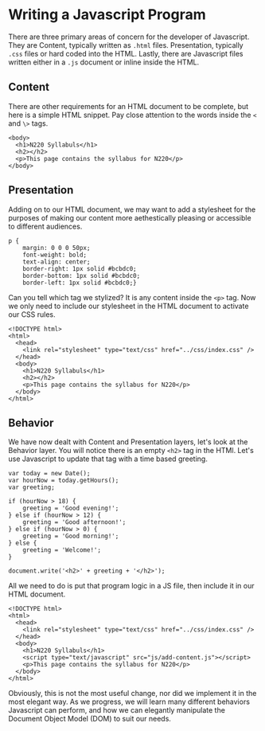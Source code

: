 # Writing a Javascript Program

There are three primary areas of concern for the developer of Javascript. They are Content, typically written as `.html` files. Presentation, typically `.css` files or hard coded into the HTML. Lastly, there are Javascript files written either in a `.js` document or inline inside the HTML. 

## Content

There are other requirements for an HTML document to be complete, but here is a simple HTML snippet. Pay close attention to the words inside the `<` and `\>` tags. 

```
<body>
  <h1>N220 Syllabuls</h1>
  <h2></h2>
  <p>This page contains the syllabus for N220</p>
</body>
```

## Presentation

Adding on to our HTML document, we may want to add a stylesheet for the purposes of making our content more aethestically pleasing or accessible to different audiences. 

```
p {
    margin: 0 0 0 50px;
    font-weight: bold;
    text-align: center;
    border-right: 1px solid #bcbdc0;
    border-bottom: 1px solid #bcbdc0;
    border-left: 1px solid #bcbdc0;}
```

Can you tell which tag we stylized? It is any content inside the `<p>` tag. Now we only need to include our stylesheet in the HTML document to activate our CSS rules. 

```
<!DOCTYPE html>
<html>
  <head>
    <link rel="stylesheet" type="text/css" href="../css/index.css" />
  </head>
  <body>
    <h1>N220 Syllabuls</h1>
    <h2></h2>
    <p>This page contains the syllabus for N220</p>
  </body>
</html>
```

## Behavior

We have now dealt with Content and Presentation layers, let's look at the Behavior layer. You will notice there is an empty `<h2>` tag in the HTMl. Let's use Javascript to update that tag with a time based greeting. 

```
var today = new Date();
var hourNow = today.getHours();
var greeting;

if (hourNow > 18) {
    greeting = 'Good evening!';
} else if (hourNow > 12) {
    greeting = 'Good afternoon!';
} else if (hourNow > 0) {
    greeting = 'Good morning!';
} else {
    greeting = 'Welcome!';
}

document.write('<h2>' + greeting + '</h2>');
```

All we need to do is put that program logic in a JS file, then include it in our HTML document. 

```
<!DOCTYPE html>
<html>
  <head>
    <link rel="stylesheet" type="text/css" href="../css/index.css" />
  </head>
  <body>
    <h1>N220 Syllabuls</h1>
    <script type="text/javascript" src="js/add-content.js"></script>
    <p>This page contains the syllabus for N220</p>
  </body>
</html>
```

Obviously, this is not the most useful change, nor did we implement it in the most elegant way. As we progress, we will learn many different behaviors Javascript can perform, and how we can elegantly manipulate the Document Object Model (DOM) to suit our needs. 

